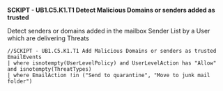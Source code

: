 **SCKIPT - UB1.C5.K1.T1 Detect Malicious Domains or senders added as trusted**

Detect senders or domains added in the mailbox Sender List by a User which are delivering Threats

```
//SCKIPT - UB1.C5.K1.T1 Add Malicious Domains or senders as trusted
EmailEvents
| where isnotempty(UserLevelPolicy) and UserLevelAction has "Allow" and isnotempty(ThreatTypes)
| where EmailAction !in ("Send to quarantine", "Move to junk mail folder")
```

